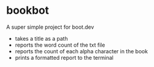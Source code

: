 # bookbot
A super simple project for boot.dev

* takes a title as a path
* reports the word count of the txt file
* reports the count of each alpha character in the book
* prints a formatted report to the terminal

